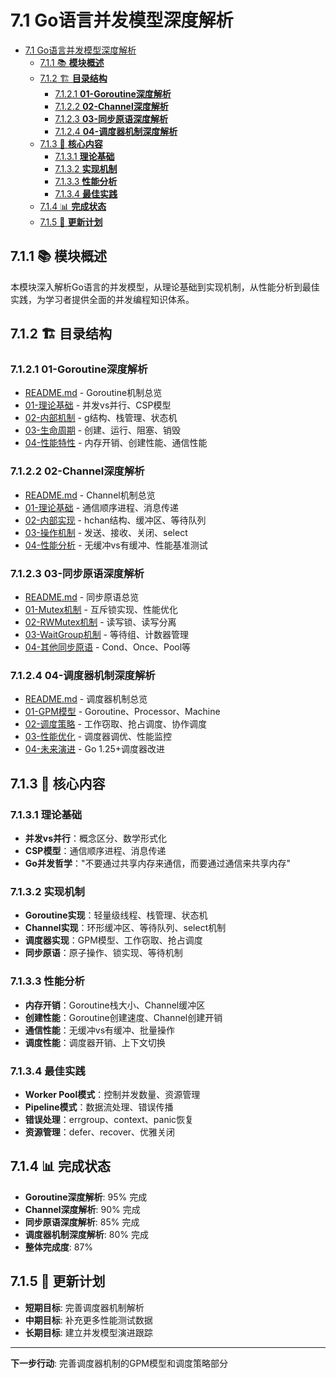 # 7.1 Go语言并发模型深度解析

<!-- TOC START -->
- [7.1 Go语言并发模型深度解析](#go语言并发模型深度解析)
  - [7.1.1 📚 **模块概述**](#📚-**模块概述**)
  - [7.1.2 🏗️ **目录结构**](#🏗️-**目录结构**)
    - [7.1.2.1 **01-Goroutine深度解析**](#**01-goroutine深度解析**)
    - [7.1.2.2 **02-Channel深度解析**](#**02-channel深度解析**)
    - [7.1.2.3 **03-同步原语深度解析**](#**03-同步原语深度解析**)
    - [7.1.2.4 **04-调度器机制深度解析**](#**04-调度器机制深度解析**)
  - [7.1.3 🎯 **核心内容**](#🎯-**核心内容**)
    - [7.1.3.1 **理论基础**](#**理论基础**)
    - [7.1.3.2 **实现机制**](#**实现机制**)
    - [7.1.3.3 **性能分析**](#**性能分析**)
    - [7.1.3.4 **最佳实践**](#**最佳实践**)
  - [7.1.4 📊 **完成状态**](#📊-**完成状态**)
  - [7.1.5 🔄 **更新计划**](#🔄-**更新计划**)
<!-- TOC END -->














## 7.1.1 📚 **模块概述**

本模块深入解析Go语言的并发模型，从理论基础到实现机制，从性能分析到最佳实践，为学习者提供全面的并发编程知识体系。

## 7.1.2 🏗️ **目录结构**

### 7.1.2.1 **01-Goroutine深度解析**

- [README.md](01-Goroutine深度解析/README.md) - Goroutine机制总览
- [01-理论基础](01-Goroutine深度解析/01-理论基础/) - 并发vs并行、CSP模型
- [02-内部机制](01-Goroutine深度解析/02-内部机制/) - g结构、栈管理、状态机
- [03-生命周期](01-Goroutine深度解析/03-生命周期/) - 创建、运行、阻塞、销毁
- [04-性能特性](01-Goroutine深度解析/04-性能特性/) - 内存开销、创建性能、通信性能

### 7.1.2.2 **02-Channel深度解析**

- [README.md](02-Channel深度解析/README.md) - Channel机制总览
- [01-理论基础](02-Channel深度解析/01-理论基础/) - 通信顺序进程、消息传递
- [02-内部实现](02-Channel深度解析/02-内部实现/) - hchan结构、缓冲区、等待队列
- [03-操作机制](02-Channel深度解析/03-操作机制/) - 发送、接收、关闭、select
- [04-性能分析](02-Channel深度解析/04-性能分析/) - 无缓冲vs有缓冲、性能基准测试

### 7.1.2.3 **03-同步原语深度解析**

- [README.md](03-同步原语深度解析/README.md) - 同步原语总览
- [01-Mutex机制](03-同步原语深度解析/01-Mutex机制/) - 互斥锁实现、性能优化
- [02-RWMutex机制](03-同步原语深度解析/02-RWMutex机制/) - 读写锁、读写分离
- [03-WaitGroup机制](03-同步原语深度解析/03-WaitGroup机制/) - 等待组、计数器管理
- [04-其他同步原语](03-同步原语深度解析/04-其他同步原语/) - Cond、Once、Pool等

### 7.1.2.4 **04-调度器机制深度解析**

- [README.md](04-调度器机制深度解析/README.md) - 调度器机制总览
- [01-GPM模型](04-调度器机制深度解析/01-GPM模型/) - Goroutine、Processor、Machine
- [02-调度策略](04-调度器机制深度解析/02-调度策略/) - 工作窃取、抢占调度、协作调度
- [03-性能优化](04-调度器机制深度解析/03-性能优化/) - 调度器调优、性能监控
- [04-未来演进](04-调度器机制深度解析/04-未来演进/) - Go 1.25+调度器改进

## 7.1.3 🎯 **核心内容**

### 7.1.3.1 **理论基础**

- **并发vs并行**：概念区分、数学形式化
- **CSP模型**：通信顺序进程、消息传递
- **Go并发哲学**："不要通过共享内存来通信，而要通过通信来共享内存"

### 7.1.3.2 **实现机制**

- **Goroutine实现**：轻量级线程、栈管理、状态机
- **Channel实现**：环形缓冲区、等待队列、select机制
- **调度器实现**：GPM模型、工作窃取、抢占调度
- **同步原语**：原子操作、锁实现、等待机制

### 7.1.3.3 **性能分析**

- **内存开销**：Goroutine栈大小、Channel缓冲区
- **创建性能**：Goroutine创建速度、Channel创建开销
- **通信性能**：无缓冲vs有缓冲、批量操作
- **调度性能**：调度器开销、上下文切换

### 7.1.3.4 **最佳实践**

- **Worker Pool模式**：控制并发数量、资源管理
- **Pipeline模式**：数据流处理、错误传播
- **错误处理**：errgroup、context、panic恢复
- **资源管理**：defer、recover、优雅关闭

## 7.1.4 📊 **完成状态**

- **Goroutine深度解析**: 95% 完成
- **Channel深度解析**: 90% 完成
- **同步原语深度解析**: 85% 完成
- **调度器机制深度解析**: 80% 完成
- **整体完成度**: 87%

## 7.1.5 🔄 **更新计划**

- **短期目标**: 完善调度器机制解析
- **中期目标**: 补充更多性能测试数据
- **长期目标**: 建立并发模型演进跟踪

---

**下一步行动**: 完善调度器机制的GPM模型和调度策略部分
